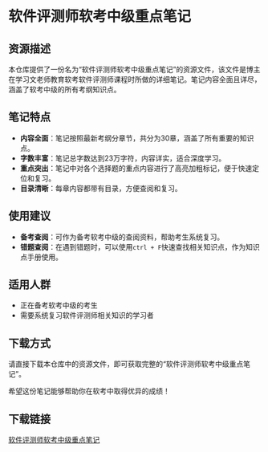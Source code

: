# 软件评测师软考中级重点笔记

## 资源描述

本仓库提供了一份名为“软件评测师软考中级重点笔记”的资源文件，该文件是博主在学习文老师教育软考软件评测师课程时所做的详细笔记。笔记内容全面且详尽，涵盖了软考中级的所有考纲知识点。

## 笔记特点

- **内容全面**：笔记按照最新考纲分章节，共分为30章，涵盖了所有重要的知识点。
- **字数丰富**：笔记总字数达到23万字符，内容详实，适合深度学习。
- **重点突出**：笔记中对各个选择题的重点内容进行了高亮加粗标记，便于快速定位和复习。
- **目录清晰**：每章内容都带有目录，方便查阅和复习。

## 使用建议

- **备考查阅**：可作为备考软考中级的查阅资料，帮助考生系统复习。
- **错题查阅**：在遇到错题时，可以使用`ctrl + F`快速查找相关知识点，作为知识点手册使用。

## 适用人群

- 正在备考软考中级的考生
- 需要系统复习软件评测师相关知识的学习者

## 下载方式

请直接下载本仓库中的资源文件，即可获取完整的“软件评测师软考中级重点笔记”。

希望这份笔记能够帮助你在软考中取得优异的成绩！

## 下载链接

[软件评测师软考中级重点笔记](https://pan.quark.cn/s/c89c4b188383)